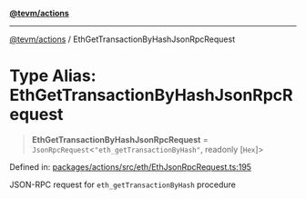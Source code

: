 [**@tevm/actions**](../README.md)

***

[@tevm/actions](../globals.md) / EthGetTransactionByHashJsonRpcRequest

# Type Alias: EthGetTransactionByHashJsonRpcRequest

> **EthGetTransactionByHashJsonRpcRequest** = `JsonRpcRequest`\<`"eth_getTransactionByHash"`, readonly \[`Hex`\]\>

Defined in: [packages/actions/src/eth/EthJsonRpcRequest.ts:195](https://github.com/evmts/tevm-monorepo/blob/main/packages/actions/src/eth/EthJsonRpcRequest.ts#L195)

JSON-RPC request for `eth_getTransactionByHash` procedure
